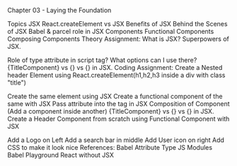 Chapter 03 - Laying the Foundation

Topics
JSX
React.createElement vs JSX
Benefits of JSX
Behind the Scenes of JSX
Babel & parcel role in JSX
Components
Functional Components
Composing Components
Theory Assignment:
What is JSX?
Superpowers of JSX.

Role of type attribute in script tag? What options can I use there?
{TitleComponent} vs {<TitleComponent/>} vs {<TitleComponent></TitleComponent>} in JSX.
Coding Assignment:
Create a Nested header Element using React.createElement(h1,h2,h3 inside a div with class "title")

Create the same element using JSX
Create a functional component of the same with JSX
Pass attribute into the tag in JSX
Composition of Component (Add a component inside another)
{TitleComponent} vs {<TitleComponent/>} vs {<TitleComponent></TitleComponent>} in JSX.
Create a Header Component from scratch using Functional Component with JSX

Add a Logo on Left
Add a search bar in middle
Add User icon on right
Add CSS to make it look nice
References:
Babel
Attribute Type
JS Modules
Babel Playground
React without JSX
